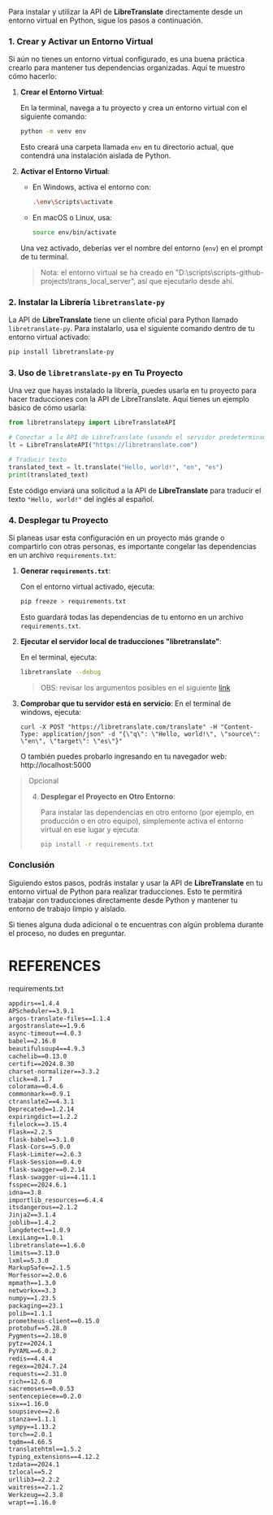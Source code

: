Para instalar y utilizar la API de **LibreTranslate** directamente desde un entorno virtual en Python, sigue los pasos a continuación.

### **1. Crear y Activar un Entorno Virtual**

Si aún no tienes un entorno virtual configurado, es una buena práctica crearlo para mantener tus dependencias organizadas. Aquí te muestro cómo hacerlo:

1. **Crear el Entorno Virtual**:

   En la terminal, navega a tu proyecto y crea un entorno virtual con el siguiente comando:

   ```bash
   python -m venv env
   ```

   Esto creará una carpeta llamada `env` en tu directorio actual, que contendrá una instalación aislada de Python.

2. **Activar el Entorno Virtual**:

   - En Windows, activa el entorno con:

     ```bash
     .\env\Scripts\activate
     ```

   - En macOS o Linux, usa:

     ```bash
     source env/bin/activate
     ```

   Una vez activado, deberías ver el nombre del entorno (`env`) en el prompt de tu terminal.

   > Nota: el entorno virtual se ha creado en "D:\scripts\scripts-github-projects\trans_local_server", así que ejecutarlo desde ahí.

### **2. Instalar la Librería `libretranslate-py`**

La API de **LibreTranslate** tiene un cliente oficial para Python llamado `libretranslate-py`. Para instalarlo, usa el siguiente comando dentro de tu entorno virtual activado:

```bash
pip install libretranslate-py
```

### **3. Uso de `libretranslate-py` en Tu Proyecto**

Una vez que hayas instalado la librería, puedes usarla en tu proyecto para hacer traducciones con la API de LibreTranslate. Aquí tienes un ejemplo básico de cómo usarla:

```python
from libretranslatepy import LibreTranslateAPI

# Conectar a la API de LibreTranslate (usando el servidor predeterminado)
lt = LibreTranslateAPI("https://libretranslate.com")

# Traducir texto
translated_text = lt.translate("Hello, world!", "en", "es")
print(translated_text)
```

Este código enviará una solicitud a la API de **LibreTranslate** para traducir el texto `"Hello, world!"` del inglés al español.

### **4. Desplegar tu Proyecto**

Si planeas usar esta configuración en un proyecto más grande o compartirlo con otras personas, es importante congelar las dependencias en un archivo `requirements.txt`:

1. **Generar `requirements.txt`**:

   Con el entorno virtual activado, ejecuta:

   ```bash
   pip freeze > requirements.txt
   ```

   Esto guardará todas las dependencias de tu entorno en un archivo `requirements.txt`.

2. **Ejecutar el servidor local de traducciones "libretranslate"**:

   En el terminal, ejecuta:
   ```bash
   libretranslate --debug
   ```
   > OBS:
   > revisar los argumentos posibles en el siguiente [link](https://github.com/LibreTranslate/LibreTranslate?tab=readme-ov-file#settings--flags)

3. **Comprobar que tu servidor está en servicio**:
   En el terminal de windows, ejecuta:

   ```
   curl -X POST "https://libretranslate.com/translate" -H "Content-Type: application/json" -d "{\"q\": \"Hello, world!\", \"source\": \"en\", \"target\": \"es\"}"
   ```

   O también puedes probarlo ingresando en tu navegador web:
   http://localhost:5000
   
> Opcional
> 
> 4. **Desplegar el Proyecto en Otro Entorno**:
> 
>    Para instalar las dependencias en otro entorno (por ejemplo, en producción o en otro equipo), simplemente activa el entorno virtual en ese lugar y ejecuta:
> 
>    ```bash
>    pip install -r requirements.txt
>    ```

### **Conclusión**

Siguiendo estos pasos, podrás instalar y usar la API de **LibreTranslate** en tu entorno virtual de Python para realizar traducciones. Esto te permitirá trabajar con traducciones directamente desde Python y mantener tu entorno de trabajo limpio y aislado.

Si tienes alguna duda adicional o te encuentras con algún problema durante el proceso, no dudes en preguntar.

# REFERENCES

requirements.txt
```cmd
appdirs==1.4.4
APScheduler==3.9.1
argos-translate-files==1.1.4
argostranslate==1.9.6
async-timeout==4.0.3
babel==2.16.0
beautifulsoup4==4.9.3
cachelib==0.13.0
certifi==2024.8.30
charset-normalizer==3.3.2
click==8.1.7
colorama==0.4.6
commonmark==0.9.1
ctranslate2==4.3.1
Deprecated==1.2.14
expiringdict==1.2.2
filelock==3.15.4
Flask==2.2.5
flask-babel==3.1.0
Flask-Cors==5.0.0
Flask-Limiter==2.6.3
Flask-Session==0.4.0
flask-swagger==0.2.14
flask-swagger-ui==4.11.1
fsspec==2024.6.1
idna==3.8
importlib_resources==6.4.4
itsdangerous==2.1.2
Jinja2==3.1.4
joblib==1.4.2
langdetect==1.0.9
LexiLang==1.0.1
libretranslate==1.6.0
limits==3.13.0
lxml==5.3.0
MarkupSafe==2.1.5
Morfessor==2.0.6
mpmath==1.3.0
networkx==3.3
numpy==1.23.5
packaging==23.1
polib==1.1.1
prometheus-client==0.15.0
protobuf==5.28.0
Pygments==2.18.0
pytz==2024.1
PyYAML==6.0.2
redis==4.4.4
regex==2024.7.24
requests==2.31.0
rich==12.6.0
sacremoses==0.0.53
sentencepiece==0.2.0
six==1.16.0
soupsieve==2.6
stanza==1.1.1
sympy==1.13.2
torch==2.0.1
tqdm==4.66.5
translatehtml==1.5.2
typing_extensions==4.12.2
tzdata==2024.1
tzlocal==5.2
urllib3==2.2.2
waitress==2.1.2
Werkzeug==2.3.8
wrapt==1.16.0

```